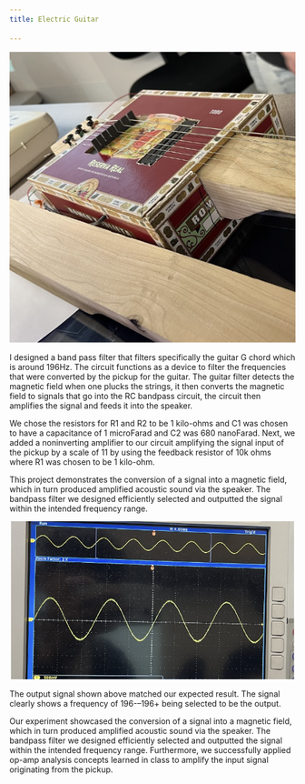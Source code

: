 ```yaml
---
title: Electric Guitar

---
```



![](/img/projects/p3d1.png)

I designed a band pass filter that filters specifically the guitar G chord which is around 196Hz. The circuit functions as a device to filter the frequencies that were converted by the pickup for the guitar. The guitar filter detects the magnetic field when one plucks the strings, it then converts the magnetic field to signals that go into the RC bandpass circuit, the circuit then amplifies the signal and feeds it into the speaker.

We chose the resistors for R1 and R2 to be 1 kilo-ohms and C1 was chosen to have a capacitance of 1 microFarad and C2 was 680 nanoFarad. Next, we added a noninverting amplifier to our circuit amplifying the signal input of the pickup by a scale of 11 by using the feedback resistor of 10k ohms where R1 was chosen to be 1 kilo-ohm.

This project demonstrates the conversion of a signal into a magnetic field, which in turn produced amplified acoustic sound via the speaker. The bandpass filter we designed efficiently selected and outputted the signal within the intended frequency range.

![](/img/projects/p3d2.png)

The output signal shown above matched our expected result. The signal clearly shows a frequency of 196-–196+ being selected to be the output.

Our experiment showcased the conversion of a signal into a magnetic field, which in turn produced amplified acoustic sound via the speaker. The bandpass filter we designed efficiently selected and outputted the signal within the intended frequency range. Furthermore, we successfully applied op-amp analysis concepts learned in class to amplify the input signal originating from the pickup.

